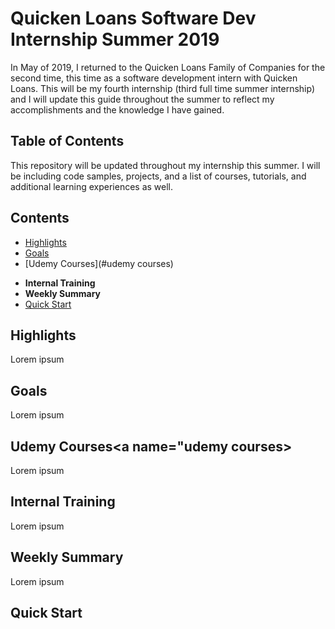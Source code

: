 # Quicken Loans Software Dev Internship Summer 2019

In May of 2019, I returned to the Quicken Loans Family of Companies for the second time, this time as a software development intern with Quicken Loans. This will be my fourth internship (third full time summer internship) and I will update this guide throughout the summer to reflect my accomplishments and the knowledge I have gained.


## Table of Contents
This repository will be updated throughout my internship this summer. I will be including code samples, projects, and a list of courses, tutorials, and additional learning experiences as well.

## Contents

- [Highlights](#highlights)
- [Goals](#goals)
- [Udemy Courses](#udemy courses)
* **Internal Training**
* **Weekly Summary**
* [Quick Start](#quick-start)


## Highlights
Lorem ipsum


## Goals
Lorem ipsum


## Udemy Courses<a name="udemy courses></a>
Lorem ipsum


## Internal Training
Lorem ipsum

## Weekly Summary
Lorem ipsum


## <a name="quick-start"></a>Quick Start
